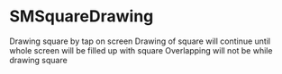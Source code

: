 # SMSquareDrawing
Drawing square by tap on screen
Drawing of square will continue until whole screen will be filled up with square
Overlapping will not be while drawing square
